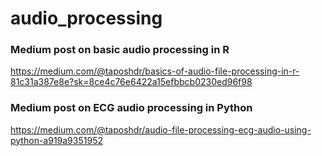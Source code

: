 # audio_processing

### Medium post on basic audio processing in R
https://medium.com/@taposhdr/basics-of-audio-file-processing-in-r-81c31a387e8e?sk=8ce4c76e6422a15efbbcb0230ed96f98

### Medium post on ECG audio processing in Python
https://medium.com/@taposhdr/audio-file-processing-ecg-audio-using-python-a919a9351952
